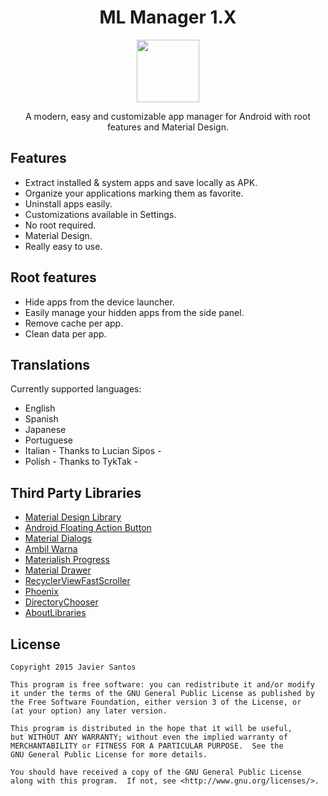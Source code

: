 <h1 align="center">ML Manager 1.X</h1>

<p align="center"><img src="https://github.com/javiersantos/MLManager/blob/master/app/src/main/ic_launcher-web.png" width="100" height="100"></p>
<p align="center">A modern, easy and customizable app manager for Android with root features and Material Design.</p>

## Features
* Extract installed & system apps and save locally as APK.
* Organize your applications marking them as favorite.
* Uninstall apps easily.
* Customizations available in Settings.
* No root required.
* Material Design.
* Really easy to use.

## Root features
* Hide apps from the device launcher.
* Easily manage your hidden apps from the side panel.
* Remove cache per app.
* Clean data per app.

## Translations
Currently supported languages:
* English
* Spanish
* Japanese
* Portuguese
* Italian - Thanks to Lucian Sipos -
* Polish - Thanks to TykTak -

## Third Party Libraries
* [Material Design Library](https://github.com/navasmdc/MaterialDesignLibrary)
* [Android Floating Action Button](https://github.com/futuresimple/android-floating-action-button)
* [Material Dialogs](https://github.com/afollestad/material-dialogs)
* [Ambil Warna](https://github.com/yukuku/ambilwarna)
* [Materialish Progress](https://github.com/pnikosis/materialish-progress)
* [Material Drawer](https://github.com/mikepenz/MaterialDrawer)
* [RecyclerViewFastScroller](https://github.com/danoz73/RecyclerViewFastScroller)
* [Phoenix](https://github.com/Yalantis/Phoenix)
* [DirectoryChooser](https://github.com/passy/Android-DirectoryChooser)
* [AboutLibraries](https://github.com/mikepenz/AboutLibraries)

## License

    Copyright 2015 Javier Santos

    This program is free software: you can redistribute it and/or modify
    it under the terms of the GNU General Public License as published by
    the Free Software Foundation, either version 3 of the License, or
    (at your option) any later version.

    This program is distributed in the hope that it will be useful,
    but WITHOUT ANY WARRANTY; without even the implied warranty of
    MERCHANTABILITY or FITNESS FOR A PARTICULAR PURPOSE.  See the
    GNU General Public License for more details.

    You should have received a copy of the GNU General Public License
    along with this program.  If not, see <http://www.gnu.org/licenses/>.
